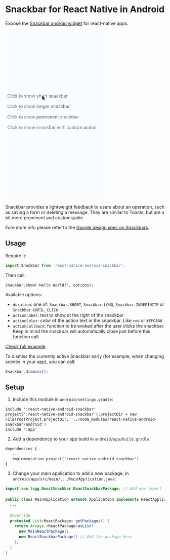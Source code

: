# Snackbar for React Native in Android

Expose the [Snackbar android widget](http://developer.android.com/reference/android/support/design/widget/Snackbar.html) for react-native apps.

![Snackbar demo](/Example/snackbar.gif?raw=true)

Snackbar provides a lightweight feedback to users about an operation, such as saving a form or deleting a message. They are similar to Toasts, but are a bit more prominent and customizable.

Fore more info please refer to the [Google design spec on Snackbars](https://www.google.com/design/spec/components/snackbars-toasts.html#).


## Usage

Require it:

```js
import Snackbar from 'react-native-android-snackbar';
```

Then call:

```
Snackbar.show('Hello World!', options);
```

Available options:

- `duration`: one of: `Snackbar.SHORT`, `Snackbar.LONG`, `Snackbar.INDEFINITE` or `Snackbar.UNTIL_CLICK`
- `actionLabel`: text to show at the right of the snackbar
- `actionColor`: color of the action text in the snackbar. Like `red` or `#FFCA00`
- `actionCallback`: function to be evoked after the user clicks the snackbar. Keep in mind the snackbar will automatically close just before this function call

[Check full example](Example/index.android.js).

To dismiss the currently active Snackbar early (for example, when changing scenes in your app), you can call:

```js
Snackbar.dismiss();
```

## Setup

1. Include this module in `android/settings.gradle`:

```
include ':react-native-android-snackbar'
project(':react-native-android-snackbar').projectDir = new File(rootProject.projectDir, '../node_modules/react-native-android-snackbar/android')
include ':app'
```

2. Add a dependency to your app build in `android/app/build.gradle`:

```
dependencies {
   ...
   implementation project(':react-native-android-snackbar')
}
```

3. Change your main application to add a new package, in `android/app/src/main/.../MainApplication.java`:

```java
import com.lugg.ReactSnackbar.ReactSnackbarPackage; // Add new import

public class MainApplication extends Application implements ReactApplication {
  ...
  
  @Override
  protected List<ReactPackage> getPackages() {
    return Arrays.<ReactPackage>asList(
      new MainReactPackage(),
      new ReactSnackbarPackage() // Add the package here
    );
  }
}
```
